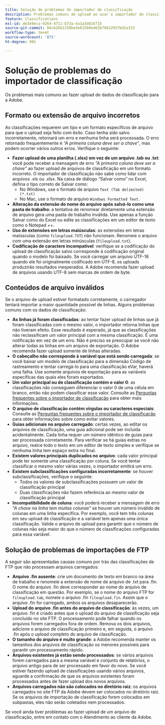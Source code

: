```yaml
---
title: Solução de problemas do importador de classificação
description: Problemas comuns de upload ao usar o importador de classificação.
feature: Classifications
exl-id: de3e9eca-9264-4711-b73a-4a1a3dd16715
source-git-commit: 04c626b1159be3e61569e462bf9d12957bd2a333
workflow-type: tm+mt
source-wordcount: '875'
ht-degree: 96%

---
```


# Solução de problemas do importador de classificação

Os problemas mais comuns ao fazer upload de dados de classificação para a Adobe.

## Formato ou extensão de arquivo incorretos

As classificações requerem um tipo e um formato específicos de arquivo para que o upload seja feito com êxito. Caso tenha sido salvo incorretamente, retornará um erro e nenhuma linha será processada. O erro retornado frequentemente é *“A primeira coluna deve ser a chave”*, mas podem ocorrer vários outros erros. Verifique o seguinte:

* **Fazer upload de uma planilha (.xlsx) em vez de um arquivo .tab ou .txt**: você pode receber a mensagem de erro *&quot;A primeira coluna deve ser a chave&quot;* ao fazer upload de arquivos de classificação em um formato incorreto. O importador de classificação não sabe como lidar com arquivos .xls ou .xlsx. Na caixa de diálogo “Salvar como” no Excel, defina o tipo correto de Salvar como:
   * No Windows, use o formato de arquivo `Text (Tab delimited) (*.txt)`
   * No Mac, use o formato de arquivo `Windows Formatted Text`.
* **Alteração da extensão do nome do arquivo após salvá-lo como uma pasta de trabalho**: a tentativa de renomear diretamente uma extensão de arquivo gera uma pasta de trabalho inválida. Use apenas a função Salvar como do Excel ou edite as classificações em um editor de texto como o Notepad ++.
* **Uso de extensões em letras maiúsculas**: as extensões em letras maiúsculas (como `fileupload.TXT`) não funcionam. Renomeie o arquivo com uma extensão em letras minúsculas (`fileupload.txt`).
* **Codificação de caractere incompatível**: verifique se a codificação do upload de classificação salvo corresponde à codificação original quando o modelo foi baixado. Se você carregar um arquivo UTF-16 quando ele foi originalmente codificado em UTF-8, os uploads produzirão resultados inesperados. A Adobe recomenda fazer upload de arquivos usando UTF-8 sem marcas de ordem de byte.

## Conteúdos de arquivo inválidos

Se o arquivo de upload estiver formatado corretamente, o carregador tentará importar a maior quantidade possível de linhas. Alguns problemas comuns com os dados de classificação:

* **As linhas já foram classificadas**: ao tentar fazer upload de linhas que já foram classificadas com o mesmo valor, o importador retorna linhas que não tiveram efeito. Esse resultado é esperado, já que as classificações não reclassificam um valor principal com a mesma classificação. É uma notificação em vez de um erro. Não é preciso se preocupar se você não alterar todas as linhas em um arquivo de exportação. O Adobe recomenda fazer upload somente de linhas alteradas.
* **O cabeçalho não corresponde à variável que está sendo carregada**: se você baixar um modelo de classificação para a dimensão Código de rastreamento e tentar carregá-lo para uma classificação eVar, haverá uma falha. Use somente arquivos de exportação para as variáveis específicas das quais eles foram exportados.
* **Um valor principal ou de classificação contém o valor 0**: as classificações não conseguem diferenciar o valor 0 de uma célula em branco, então não podem classificar esse valor. Consulte as [Perguntas frequentes sobre o importador de classificação](importer-faq.md) para obter mais informações.
* **O arquivo de classificação contém vírgulas ou caracteres especiais**: Consulte as [Perguntas frequentes sobre o importador de classificação](importer-faq.md) para obter informações sobre como evitar valores.
* **Guias adicionais no arquivo carregado**: certas vezes, ao editar os arquivos de classificação, uma guia adicional pode ser incluída acidentalmente. Cada linha requer um número idêntico de guias para ser processada corretamente. Para verificar se há guias extras no arquivo, realce todo o texto em um editor de texto simples e verifique se nenhuma linha tem espaço extra no final.
* **Existem valores principais duplicados no arquivo**: cada valor principal pode ter somente uma classificação por coluna. Se você tentar classificar o mesmo valor várias vezes, o importador emitirá um erro.
* **Existem subclassificações configuradas incorretamente**: se houver subclassificações, verifique o seguinte:
   * Todos os valores de subclassificações possuem um valor de classificação principal
   * Duas classificações não fazem referência ao mesmo valor de classificação principal
* **Incompatibilidade de coluna**: você poderá receber a mensagem de erro *&quot;A chave na linha tem muitas colunas&quot;* se houver um número inválido de colunas em uma linha específica. Por exemplo, você tem três colunas em seu upload de classificação e a variável tem apenas uma única classificação. Valide o arquivo de upload para garantir que o número de colunas não seja maior do que o número de classificações configuradas para essa variável.

## Solução de problemas de importações de FTP

A seguir são apresentadas causas comuns por trás das classificações de FTP que não processam arquivos carregados:

* **Arquivo .fin ausente**: crie um documento de texto em branco na área de trabalho e renomeie a extensão de nome de arquivo de .txt para .fin. O nome do arquivo .fin deve corresponder ao nome do arquivo de classificação em questão. Por exemplo, se o nome do arquivo FTP for `fileupload.tab`, nomeie o arquivo .fin `fileupload.fin`. Assim que o arquivo .fin for carregado, ambos os arquivos desaparecerão.
* **Upload do arquivo .fin antes do arquivo de classificação**: às vezes, um arquivo .fin é criado antes que o upload do arquivo de classificação seja concluído no site FTP. O processamento pode falhar quando os arquivos forem carregados fora de ordem. Remova os dois arquivos, adicione o arquivo de classificação primeiro e, em seguida, o arquivo .fin após o upload completo do arquivo de classificação.
* **O tamanho do arquivo é muito grande**: a Adobe recomenda manter os tamanhos dos arquivos de classificação os menores possíveis para garantir um processamento rápido.
* **Arquivos existentes já estão sendo processados**: se vários arquivos forem carregados para a mesma variável e conjunto de relatórios, o arquivo antigo para de ser processado em favor do novo. Se você estiver fazendo upload de classificações usando vários arquivos, aguarde a confirmação de que os arquivos existentes foram processados antes de fazer upload dos novos arquivos.
* **Arquivos carregados não são colocados no diretório raiz**: os arquivos carregados no site FTP da Adobe devem ser colocados no diretório raiz. Se os arquivos de importação de classificação forem colocados em subpastas, eles não serão coletados nem processados.

Se você ainda tiver problemas ao fazer upload de um arquivo de classificação, entre em contato com o Atendimento ao cliente da Adobe.
